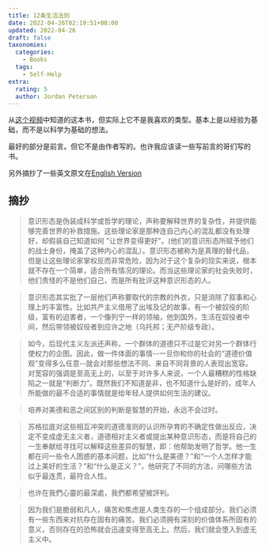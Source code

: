```yaml
---
title: 12条生活法则
date: 2022-04-26T02:19:51+08:00
updated: 2022-04-26
draft: false
taxonomies:
  categories:
    - Books
  tags:
    - Self-Help
extra:
  rating: 5
  author: Jordan Peterson
---
```


从[这个视频](https://www.youtube.com/watch?v=8wLCmDtCDAM)中知道的这本书，但实际上它不是我喜欢的类型。基本上是以经验为基础，而不是以科学为基础的想法。

最好的部分是前言。但它不是由作者写的。也许我应该读一些写前言的哥们写的书。

另外摘抄了一些英文原文在[English Version](/content/blog/books/12-rules-for-life.en.md)

<!-- more -->

## 摘抄

> 意识形态是伪装成科学或哲学的理论，声称要解释世界的复杂性，并提供能够完善世界的补救措施。这些理论家是那种连自己内心的混乱都没有处理好，却假装自己知道如何 "让世界变得更好"。(他们的意识形态所赋予他们的战士身份，掩盖了这种内心的混乱）。意识形态被称为是真理的替代品，但是让这些理论家掌权反而非常危险，因为对于这个复杂的现实来说，根本就不存在一个简单，适合所有情况的理论。而当这些理论家的社会失败时，他们责怪的不是他们自己，而是所有批评这种意识形态的人。

> 意识形态其实批了一层他们声称要取代的宗教的外衣，只是消除了叙事和心理上的丰富性。比如共产主义借用了出埃及记的故事，有一个被奴役的阶级，富有的迫害者，一个像列宁一样的领袖，他到国外，生活在奴役者中间，然后带领被奴役者到应许之地（乌托邦；无产阶级专政）。

> 如今，后现代主义左派还声称，一个群体的道德只不过是它对另一个群体行使权力的企图。因此，做一件体面的事情--一旦你和你的社会的“道德价值观”变得多么任意--就会对那些想法不同、来自不同背景的人表现出宽容。对宽容的强调是至高无上的，以至于对许多人来说，一个人最糟糕的性格缺陷之一就是“判断力”。既然我们不知道是非，也不知道什么是好的，成年人所能做的最不合适的事情就是给年轻人提供如何生活的建议。

> 培养对美德和恶之间区别的判断是智慧的开始，永远不会过时。

> 苏格拉底对这些相互冲突的道德准则的认识所孕育的不确定性做出反应，决定不变成虚无主义者，道德相对主义者或提出某种意识形态，而是将自己的一生奉献给寻找可以解释这些差异的智慧，即：他帮助发明了哲学。他一生都在问一些令人困惑的基本问题，比如“什么是美德？”和“一个人怎样才能过上美好的生活？”和“什么是正义？”，他研究了不同的方法，问哪些方法似乎最连贯，最符合人性。

> 也许在我們心靈的最深處，我們都希望被評判。

> 因为我们是脆弱和凡人，痛苦和焦虑是人类生存的一个组成部分。我们必须有一些东西来对抗存在固有的痛苦。我们必须拥有深刻的价值体系所固有的意义，否则存在的恐怖就会迅速变得至高无上。然后，我们就会堕入到虚无主义中。
